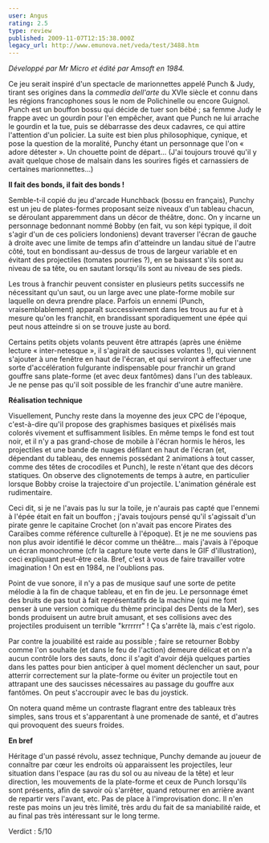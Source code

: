 ```yaml
---
user: Angus
rating: 2.5
type: review
published: 2009-11-07T12:15:38.000Z
legacy_url: http://www.emunova.net/veda/test/3488.htm
---
```

_Développé par Mr Micro et édité par Amsoft en 1984\._  

  

Ce jeu serait inspiré d'un spectacle de marionnettes appelé Punch & Judy, tirant ses origines dans la _commedia dell'arte_ du XVIe siècle et connu dans les régions francophones sous le nom de Polichinelle ou encore Guignol. Punch est un bouffon bossu qui décide de tuer son bébé ; sa femme Judy le frappe avec un gourdin pour l'en empêcher, avant que Punch ne lui arrache le gourdin et la tue, puis se débarrasse des deux cadavres, ce qui attire l'attention d'un policier. La suite est bien plus philosophique, cynique, et pose la question de la moralité, Punchy étant un personnage que l'on « adore détester ». Un chouette point de départ... (J'ai toujours trouvé qu'il y avait quelque chose de malsain dans les sourires figés et carnassiers de certaines marionnettes...)  

  

**Il fait des bonds, il fait des bonds !**  

  

Semble-t-il copié du jeu d'arcade Hunchback (bossu en français), Punchy est un jeu de plates-formes proposant seize niveaux d'un tableau chacun, se déroulant apparemment dans un décor de théâtre, donc. On y incarne un personnage bedonnant nommé Bobby (en fait, vu son képi typique, il doit s'agir d'un de ces policiers londoniens) devant traverser l'écran de gauche à droite avec une limite de temps afin d'atteindre un landau situé de l'autre côté, tout en bondissant au-dessus de trous de largeur variable et en évitant des projectiles (tomates pourries ?), en se baissant s'ils sont au niveau de sa tête, ou en sautant lorsqu'ils sont au niveau de ses pieds.  

  

Les trous à franchir peuvent consister en plusieurs petits successifs ne nécessitant qu'un saut, ou un large avec une plate-forme mobile sur laquelle on devra prendre place. Parfois un ennemi (Punch, vraisemblablement) apparaît successivement dans les trous au fur et à mesure qu'on les franchit, en brandissant sporadiquement une épée qui peut nous atteindre si on se trouve juste au bord.  

  

Certains petits objets volants peuvent être attrapés (après une énième lecture « inter-netesque », il s'agirait de saucisses volantes !), qui viennent s'ajouter à une fenêtre en haut de l'écran, et qui serviront à effectuer une sorte d'accélération fulgurante indispensable pour franchir un grand gouffre sans plate-forme (et avec deux fantômes) dans l'un des tableaux. Je ne pense pas qu'il soit possible de les franchir d'une autre manière.  

  

**Réalisation technique**  

  

Visuellement, Punchy reste dans la moyenne des jeux CPC de l'époque, c'est-à-dire qu'il propose des graphismes basiques et pixélisés mais colorés vivement et suffisamment lisibles. En même temps le fond est tout noir, et il n'y a pas grand-chose de mobile à l'écran hormis le héros, les projectiles et une bande de nuages défilant en haut de l'écran (et, dépendant du tableau, des ennemis possédant 2 animations à tout casser, comme des têtes de crocodiles et Punch), le reste n'étant que des décors statiques. On observe des clignotements de temps à autre, en particulier lorsque Bobby croise la trajectoire d'un projectile. L'animation générale est rudimentaire.  

Ceci dit, si je ne l'avais pas lu sur la toile, je n'aurais pas capté que l'ennemi à l'épée était en fait un bouffon ; j'avais toujours pensé qu'il s'agissait d'un pirate genre le capitaine Crochet (on n'avait pas encore Pirates des Caraïbes comme référence culturelle à l'époque). Et je ne me souviens pas non plus avoir identifié le décor comme un théâtre... mais j'avais à l'époque un écran monochrome (cfr la capture toute verte dans le GIF d'illustration), ceci expliquant peut-être cela. Bref, c'est à vous de faire travailler votre imagination ! On est en 1984, ne l'oublions pas.  

  

Point de vue sonore, il n'y a pas de musique sauf une sorte de petite mélodie à la fin de chaque tableau, et en fin de jeu. Le personnage émet des bruits de pas tout à fait représentatifs de la machine (qui me font penser à une version comique du thème principal des Dents de la Mer), ses bonds produisent un autre bruit amusant, et ses collisions avec des projectiles produisent un terrible "krrrrrr" ! Ça s'arrête là, mais c'est rigolo.  

  

Par contre la jouabilité est raide au possible ; faire se retourner Bobby comme l'on souhaite (et dans le feu de l'action) demeure délicat et on n'a aucun contrôle lors des sauts, donc il s'agit d'avoir déjà quelques parties dans les pattes pour bien anticiper à quel moment déclencher un saut, pour atterrir correctement sur la plate-forme ou éviter un projectile tout en attrapant une des saucisses nécessaires au passage du gouffre aux fantômes. On peut s'accroupir avec le bas du joystick.  

On notera quand même un contraste flagrant entre des tableaux très simples, sans trous et s'apparentant à une promenade de santé, et d'autres qui provoquent des sueurs froides.  

  

**En bref**  

  

Héritage d'un passé révolu, assez technique, Punchy demande au joueur de connaître par cœur les endroits où apparaissent les projectiles, leur situation dans l'espace (au ras du sol ou au niveau de la tête) et leur direction, les mouvements de la plate-forme et ceux de Punch lorsqu'ils sont présents, afin de savoir où s'arrêter, quand retourner en arrière avant de repartir vers l'avant, etc. Pas de place à l'improvisation donc. Il n'en reste pas moins un jeu très limité, très ardu du fait de sa maniabilité raide, et au final pas très intéressant sur le long terme.  

  

Verdict : 5/10